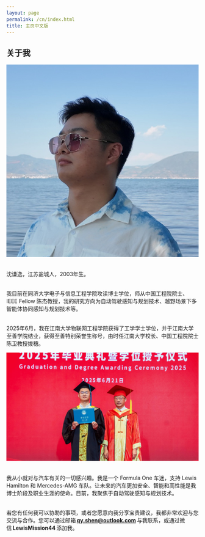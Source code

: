 ```yaml
---
layout: page
permalink: /cn/index.html
title: 主页中文版
---
```


## 关于我

<img src="/images/qianyishen-sq.jpg" class="floatpic">

<br>沈谦逸，江苏盐城人，2003年生。

<br>我目前在同济大学电子与信息工程学院攻读博士学位，师从中国工程院院士、IEEE Fellow 陈杰教授，我的研究方向为自动驾驶感知与规划技术、越野场景下多智能体协同感知与规划技术等。

<br>2025年6月，我在江南大学物联网工程学院获得了工学学士学位，并于江南大学至善学院结业，获得至善特别荣誉生称号，由时任江南大学校长、中国工程院院士陈卫教授拨穗。

<img src="/images/JNU2025.jpg" class="floatpic">

<br>我从小就对与汽车有关的一切感兴趣。我是一个 Formula One 车迷，支持 Lewis Hamilton 和 Mercedes-AMG 车队。让未来的汽车更加安全、智能和高性能是我博士阶段及职业生涯的使命。目前，我聚焦于自动驾驶感知与规划技术。 

<br>若您有任何我可以协助的事项，或者您愿意向我分享宝贵建议，我都非常欢迎与您交流与合作。您可以通过邮箱 **qy.shen@outlook.com** 与我联系，或通过微信 **LewisMission44** 添加我。

<br>
